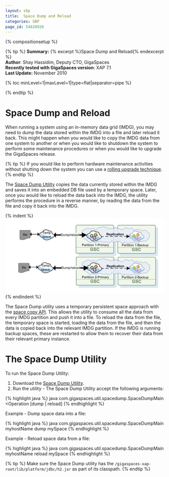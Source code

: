 ```yaml
---
layout: sbp
title:  Space Dump and Reload
categories: SBP
page_id: 54820920
---
```


{% compositionsetup %}

{% tip %}
**Summary:** {% excerpt %}Space Dump and Reload{% endexcerpt %}<br/>
**Author**: Shay Hassidim, Deputy CTO, GigaSpaces<br/>
**Recently tested with GigaSpaces version**: XAP 7.1<br/>
**Last Update:** November 2010<br/>

{% toc minLevel=1|maxLevel=1|type=flat|separator=pipe %}

{% endtip %}

# Space Dump and Reload
When running a system using an in-memory data grid (IMDG), you may need to dump the data stored within the IMDG into a file and later reload it back. This might happen when you would like to copy the IMDG data from one system to another or when you would like to shutdown the system to perform some maintenance procedures or when you would like to upgrade the GigaSpaces release.

{% tip %}
If you would like to perform hardware maintenance activities without shutting down the system you can use a [rolling upgrade technique]({%latestjavaurl%}/Deploying+onto+the+Service+Grid#HotDeploy).
{% endtip %}

The [Space Dump Utility](/attachment_files/sbp/spacedump.zip) copies the data currently stored within the IMDG and saves it into an embedded DB file used by a temporary space. Later, once you would like to reload the data back into the IMDG, the utility performs the procedure in a reverse manner, by reading the data from the file and copy it back into the IMDG.

{% indent %}
![spaceDumpReload.jpg](/attachment_files/sbp/spaceDumpReload.jpg)
{% endindent %}

The Space Dump utility uses a temporary persistent space approach with the [space copy API](http://www.gigaspaces.com/docs/JavaDoc7.1/com/j_spaces/core/admin/IRemoteJSpaceAdmin.html#spaceCopy). This allows the utility to consume all the data from every IMDG partition and push it into a file. To reload the data from the file, the temporary space is started, loading the data from the file, and then the data is copied back into the relevant IMDG partition. If the IMDG is running backup spaces, these are restarted to allow them to recover their data from their relevant primary instance.

# The Space Dump Utility
To run the Space Dump Utility:

1. Download the [Space Dump Utility](/attachment_files/sbp/spacedump.zip).
2. Run the utility - The Space Dump Utility accept the following arguments:

{% highlight java %}
java com.gigaspaces.util.spacedump.SpaceDumpMain <lookup locator> <Operation [dump | reload] <spaceName>
{% endhighlight %}

Example - Dump space data into a file:

{% highlight java %}
java com.gigaspaces.util.spacedump.SpaceDumpMain myhostName dump mySpace
{% endhighlight %}

Example - Reload space data from a file:

{% highlight java %}
java com.gigaspaces.util.spacedump.SpaceDumpMain myhostName reload mySpace
{% endhighlight %}

{% tip %}
Make sure the Space Dump utility has the `/gigaspaces-xap-root/lib/platform/jdbc/h2.jar` as part of its classpath.
{% endtip %}

